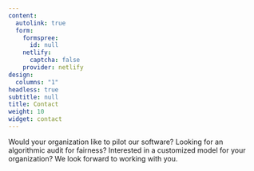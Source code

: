 ```yaml
---
content:
  autolink: true
  form:
    formspree:
      id: null
    netlify:
      captcha: false
    provider: netlify
design:
  columns: "1"
headless: true
subtitle: null
title: Contact
weight: 10
widget: contact
---
```


Would your organization like to pilot our software? Looking for an algorithmic audit for fairness? Interested in a customized model for your organization? We look forward to working with you.
